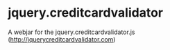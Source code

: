 jquery.creditcardvalidator
==================

A webjar for the jquery.creditcardvalidator.js (http://jquerycreditcardvalidator.com)
